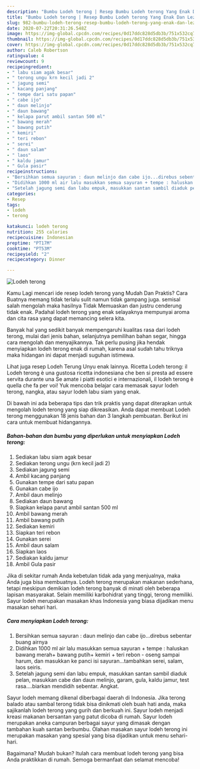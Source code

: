 ```yaml
---
description: "Bumbu Lodeh terong | Resep Bumbu Lodeh terong Yang Enak Dan Lezat"
title: "Bumbu Lodeh terong | Resep Bumbu Lodeh terong Yang Enak Dan Lezat"
slug: 982-bumbu-lodeh-terong-resep-bumbu-lodeh-terong-yang-enak-dan-lezat
date: 2020-07-22T20:31:26.548Z
image: https://img-global.cpcdn.com/recipes/0d17ddc828d5db3b/751x532cq70/lodeh-terong-foto-resep-utama.jpg
thumbnail: https://img-global.cpcdn.com/recipes/0d17ddc828d5db3b/751x532cq70/lodeh-terong-foto-resep-utama.jpg
cover: https://img-global.cpcdn.com/recipes/0d17ddc828d5db3b/751x532cq70/lodeh-terong-foto-resep-utama.jpg
author: Caleb Robertson
ratingvalue: 4
reviewcount: 9
recipeingredient:
- " labu siam agak besar"
- " terong ungu krn kecil jadi 2"
- " jagung semi"
- " kacang panjang"
- " tempe dari satu papan"
- " cabe ijo"
- " daun melinjo"
- " daun bawang"
- " kelapa parut ambil santan 500 ml"
- " bawang merah"
- " bawang putih"
- " kemiri"
- " teri rebon"
- " serei"
- " daun salam"
- " laos"
- " kaldu jamur"
- " Gula pasir"
recipeinstructions:
- "Bersihkan semua sayuran : daun melinjo dan cabe ijo...direbus sebentar buang airnya"
- "Didihkan 1000 ml air lalu masukkan semua sayuran + tempe : haluskan bawang merah+ bawang putih+ kemiri + teri rebon - oseng sampai harum, dan masukkan ke panci isi sayuran...tambahkan serei, salam, laos seiris."
- "Setelah jagung semi dan labu empuk, masukkan santan sambil diaduk pelan, masukkan cabe dan daun melinjo, garam, gula, kaldu jamur, test rasa....biarkan mendidih sebentar. Angkat."
categories:
- Resep
tags:
- lodeh
- terong

katakunci: lodeh terong 
nutrition: 255 calories
recipecuisine: Indonesian
preptime: "PT17M"
cooktime: "PT53M"
recipeyield: "2"
recipecategory: Dinner

---
```



![Lodeh terong](https://img-global.cpcdn.com/recipes/0d17ddc828d5db3b/751x532cq70/lodeh-terong-foto-resep-utama.jpg)

Kamu Lagi mencari ide resep lodeh terong yang Mudah Dan Praktis? Cara Buatnya memang tidak terlalu sulit namun tidak gampang juga. semisal salah mengolah maka hasilnya Tidak Memuaskan dan justru cenderung tidak enak. Padahal lodeh terong yang enak selayaknya mempunyai aroma dan cita rasa yang dapat memancing selera kita.

Banyak hal yang sedikit banyak mempengaruhi kualitas rasa dari lodeh terong, mulai dari jenis bahan, selanjutnya pemilihan bahan segar, hingga cara mengolah dan menyajikannya. Tak perlu pusing jika hendak menyiapkan lodeh terong enak di rumah, karena asal sudah tahu triknya maka hidangan ini dapat menjadi suguhan istimewa.

Lihat juga resep Lodeh Terung Unyu enak lainnya. Ricetta Lodeh terong: il Lodeh terong è una gustosa ricetta indonesiana che ben si presta ad essere servita durante una Se amate i piatti esotici e internazionali, il lodeh terong è quella che fa per voi! Yuk mencoba belajar cara memasak sayur lodeh terong, nangka, atau sayur lodeh labu siam yang enak.


Di bawah ini ada beberapa tips dan trik praktis yang dapat diterapkan untuk mengolah lodeh terong yang siap dikreasikan. Anda dapat membuat Lodeh terong menggunakan 18 jenis bahan dan 3 langkah pembuatan. Berikut ini cara untuk membuat hidangannya.

<!--inarticleads1-->

##### Bahan-bahan dan bumbu yang diperlukan untuk menyiapkan Lodeh terong:

1. Sediakan  labu siam agak besar
1. Sediakan  terong ungu (krn kecil jadi 2)
1. Sediakan  jagung semi
1. Ambil  kacang panjang
1. Gunakan  tempe dari satu papan
1. Gunakan  cabe ijo
1. Ambil  daun melinjo
1. Sediakan  daun bawang
1. Siapkan  kelapa parut ambil santan 500 ml
1. Ambil  bawang merah
1. Ambil  bawang putih
1. Sediakan  kemiri
1. Siapkan  teri rebon
1. Gunakan  serei
1. Ambil  daun salam
1. Siapkan  laos
1. Sediakan  kaldu jamur
1. Ambil  Gula pasir


Jika di sekitar rumah Anda kebetulan tidak ada yang menjualnya, maka Anda juga bisa membuatnya. Lodeh terong merupakan makanan sederhana, tetapi meskipun demikian lodeh terong banyak di minati oleh beberapa lapisan masyarakat. Selain memiliki karbohidrat yang tinggi, terong memiliki. Sayur lodeh merupakan masakan khas Indonesia yang biasa dijadikan menu masakan sehari hari. 

<!--inarticleads2-->

##### Cara menyiapkan Lodeh terong:

1. Bersihkan semua sayuran : daun melinjo dan cabe ijo...direbus sebentar buang airnya
1. Didihkan 1000 ml air lalu masukkan semua sayuran + tempe : haluskan bawang merah+ bawang putih+ kemiri + teri rebon - oseng sampai harum, dan masukkan ke panci isi sayuran...tambahkan serei, salam, laos seiris.
1. Setelah jagung semi dan labu empuk, masukkan santan sambil diaduk pelan, masukkan cabe dan daun melinjo, garam, gula, kaldu jamur, test rasa....biarkan mendidih sebentar. Angkat.


Sayur lodeh memang dikenal diberbagai daerah di Indonesia. Jika terong balado atau sambal terong tidak bisa dinikmati oleh buah hati anda, maka sajikanlah lodeh terong yang gurih dan berkuah ini. Sayur lodeh menjadi kreasi makanan bersantan yang patut dicoba di rumah. Sayur lodeh merupakan aneka campuran berbagai sayur yang dimasak dengan tambahan kuah santan berbumbu. Olahan masakan sayur lodeh terong ini merupakan masakan yang spesial yang bisa dijadikan untuk menu sehari-hari. 

Bagaimana? Mudah bukan? Itulah cara membuat lodeh terong yang bisa Anda praktikkan di rumah. Semoga bermanfaat dan selamat mencoba!
